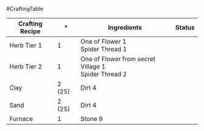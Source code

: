 #CraftingTable 

| Crafting Recipe | *      | Ingredients                                             | Status |
| --------------- | ------ | ------------------------------------------------------- | ------ |
| Herb Tier 1     | 1      | One of Flower 1<br>Spider Thread 1                      |        |
| Herb Tier 2     | 1      | One of Flower from secret Village 1 <br>Spider Thread 2 |        |
| Clay            | 2 (25) | Dirt 4                                                  |        |
| Sand            | 2 (25) | Dirt 4                                                  |        |
| Furnace         | 1      | Stone 9                                                 |        |
